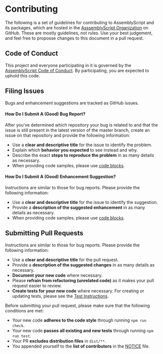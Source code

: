 Contributing
============

The following is a set of guidelines for contributing to AssemblyScript and its packages, which are hosted in the [AsssemblyScript Organization](https://github.com/AssemblyScript) on GitHub. These are mostly guidelines, not rules. Use your best judgement, and feel free to proposse changes to this document in a pull request.

Code of Conduct
---------------

This project and everyone participating in it is governed by the [AssemblyScript Code of Conduct](CODE_OF_CONDUCT.md). By participating, you are expected to uphold this code.

Filing Issues
-------------

Bugs and enhancement suggestions are tracked as GitHub issues.

#### How Do I Submit A (Good) Bug Report?

After you've determined which repository your bug is related to and that the issue is still present in the latest version of the master branch, create an issue on that repository and provide the following information:

* Use a **clear and descriptive title** for the issue to identify the problem.
* Explain which **behavior you expected** to see instead and why.
* Describe the exact **steps to reproduce the problem** in as many details as necessary.
* When providing code samples, please use [code blocks](https://help.github.com/articles/creating-and-highlighting-code-blocks/).

#### How Do I Submit A (Good) Enhancement Suggestion?

Instructions are similar to those for bug reports. Please provide the following information:

* Use a **clear and descriptive title** for the issue to identify the suggestion.
* Provide a **description of the suggested enhancement** in as many details as necessary.
* When providing code samples, please use [code blocks](https://help.github.com/articles/creating-and-highlighting-code-blocks/).

Submitting Pull Requests
------------------------

Instructions are similar to those for bug reports. Please provide the following information:

* Use a **clear and descriptive title** for the pull request.
* Provide a **description of the suggested changes** in as many details as necessary.
* **Document your new code** where necessary.
* Please **refrain from refactoring (unrelated code)** as it makes your pull request easier to review.
* **Create tests for your new code** where necessary. For creating or updating tests, please see the [Test Instructions](./tests).

Before submitting your pull request, please make sure that the following conditions are met:

* Your new code **adheres to the code style** through running `npm run check`.
* Your new code **passes all existing and new tests** through running `npm run test`.
* Your PR **excludes distribution files** in `dist/**`.
* You appended yourself to the **list of contributors** in the [NOTICE](./NOTICE) file.

